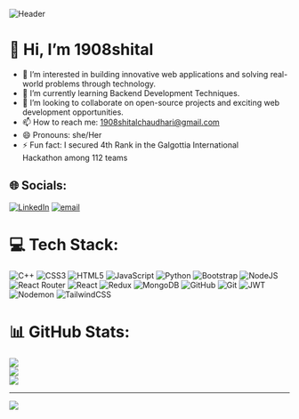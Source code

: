 ![Header](./your-header-image-name.png)
# 👋 Hi, I’m 1908shital

- 👀 I’m interested in building innovative web applications and solving real-world problems through technology.
- 🌱 I’m currently learning Backend Development Techniques.
- 💞 I’m looking to collaborate on open-source projects and exciting web development opportunities.
- 📫 How to reach me: [1908shitalchaudhari@gmail.com](9569arunya@gmail.com)
- 😄 Pronouns: she/Her
- ⚡ Fun fact: I secured 4th Rank in the Galgottia International Hackathon among 112 teams

## 🌐 Socials:
[![LinkedIn](https://img.shields.io/badge/LinkedIn-%230077B5.svg?logo=linkedin&logoColor=white)](https://linkedin.com/in/shital-chaudhari) [![email](https://img.shields.io/badge/Email-D14836?logo=gmail&logoColor=white)](mailto:1908shitalchaudhari@gmail.com) 

# 💻 Tech Stack:
![C++](https://img.shields.io/badge/c++-%2300599C.svg?style=for-the-badge&logo=c%2B%2B&logoColor=white) ![CSS3](https://img.shields.io/badge/css3-%231572B6.svg?style=for-the-badge&logo=css3&logoColor=white) ![HTML5](https://img.shields.io/badge/html5-%23E34F26.svg?style=for-the-badge&logo=html5&logoColor=white) ![JavaScript](https://img.shields.io/badge/javascript-%23323330.svg?style=for-the-badge&logo=javascript&logoColor=%23F7DF1E) ![Python](https://img.shields.io/badge/python-3670A0?style=for-the-badge&logo=python&logoColor=ffdd54) ![Bootstrap](https://img.shields.io/badge/bootstrap-%238511FA.svg?style=for-the-badge&logo=bootstrap&logoColor=white) ![NodeJS](https://img.shields.io/badge/node.js-6DA55F?style=for-the-badge&logo=node.js&logoColor=white) ![React Router](https://img.shields.io/badge/React_Router-CA4245?style=for-the-badge&logo=react-router&logoColor=white) ![React](https://img.shields.io/badge/react-%2320232a.svg?style=for-the-badge&logo=react&logoColor=%2361DAFB) ![Redux](https://img.shields.io/badge/redux-%23593d88.svg?style=for-the-badge&logo=redux&logoColor=white) ![MongoDB](https://img.shields.io/badge/MongoDB-%234ea94b.svg?style=for-the-badge&logo=mongodb&logoColor=white) ![GitHub](https://img.shields.io/badge/github-%23121011.svg?style=for-the-badge&logo=github&logoColor=white) ![Git](https://img.shields.io/badge/git-%23F05033.svg?style=for-the-badge&logo=git&logoColor=white) ![JWT](https://img.shields.io/badge/JWT-black?style=for-the-badge&logo=JSON%20web%20tokens) ![Nodemon](https://img.shields.io/badge/NODEMON-%23323330.svg?style=for-the-badge&logo=nodemon&logoColor=%BBDEAD) ![TailwindCSS](https://img.shields.io/badge/tailwindcss-%2338B2AC.svg?style=for-the-badge&logo=tailwind-css&logoColor=white)
# 📊 GitHub Stats:
![](https://github-readme-stats.vercel.app/api?username=1908shital&theme=radical&hide_border=false&include_all_commits=false&count_private=false)<br/>
![](https://nirzak-streak-stats.vercel.app/?user=1908shital&theme=radical&hide_border=false)<br/>
![](https://github-readme-stats.vercel.app/api/top-langs/?username=1908shital&theme=radical&hide_border=false&include_all_commits=false&count_private=false&layout=compact)

---
[![](https://visitcount.itsvg.in/api?id=1908shital&icon=0&color=10)](https://visitcount.itsvg.in)

<!-- Proudly created with GPRM ( https://gprm.itsvg.in ) -->

